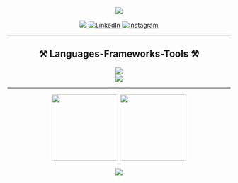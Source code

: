 
<p align="center">
  <img src="https://user-images.githubusercontent.com/74038190/240906093-9be4d344-6782-461a-b5a6-32a07bf7b34e.gif">
</p>

<div align="center">
  <a href="nazarov120100@gmail.com">
    <img src="https://img.shields.io/badge/Gmail-333333?style=for-the-badge&logo=gmail&logoColor=red" />
  </a>
 <a href="https://www.linkedin.com/berdi-nazarov">
    <img alt="LinkedIn" title "Join me on LinkedIn" src="https://img.shields.io/badge/-LinkedIn-1877F2?style=for-the-badge&logo=linkedin&logoColor=white"/>
  </a>
  <a href="https://www.instagram.com/nberdi0">
    <img alt="Instagram" title "Follow on Instagram" src="https://img.shields.io/badge/-Instagram-E4405F?style=for-the-badge&logo=instagram&logoColor=white"/>
  </a>
</div>

<hr/>

<h2 align="center">⚒️ Languages-Frameworks-Tools ⚒️</h2>

<div align="center">
  <img src="https://skillicons.dev/icons?i=github,javascript,typescript,git" /><br>
  <img src="https://skillicons.dev/icons?i=vscode,html,css,react,next,vue,nuxt" />
</div>

<hr />

<p align= "center">
  <img height= "150" src="https://github-readme-stats.vercel.app/api?username=berdi00&theme=react&show_icons=true&include_all_commits=true" />
  <img height= "150" src="https://github-readme-stats.vercel.app/api/top-langs/?username=berdi00&theme=react&layout=compact" />
</p>

<p align= "center">
  <img src="https://profile-counter.glitch.me/berdi00/count.svg">
</p>


